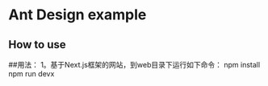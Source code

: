 
# Ant Design example

## How to use

##用法：
1。基于Next.js框架的网站，到web目录下运行如下命令：
npm install
npm run devx
